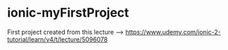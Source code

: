 # ionic-myFirstProject
First project created from this lecture -->  https://www.udemy.com/ionic-2-tutorial/learn/v4/t/lecture/5096078
